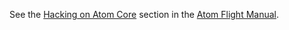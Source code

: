 See the [Hacking on Atom Core](https://flight-manual-atom-io.github.io/hacking-atom/sections/hacking-on-atom-core/#platform-mac) section in the [Atom Flight Manual](https://flight-manual-atom-io.github.io/).
